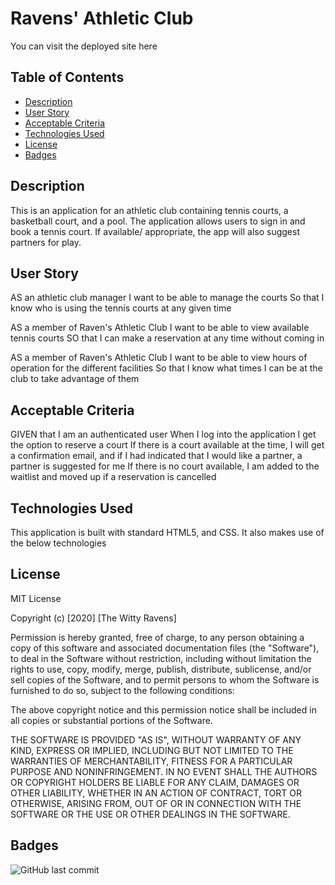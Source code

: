 # Ravens' Athletic Club

You can visit the deployed site here 

## Table of Contents 

* [Description](#Description)
* [User Story](#UserStory)
* [Acceptable Criteria](#AcceptableCriteria)
* [Technologies Used](#TechnologiesUsed) 
* [License](#License)
* [Badges](#Badges)

## Description 
This is an application for an athletic club containing tennis courts, a basketball court, and a pool. The application allows users to sign in and book a tennis court. If available/ appropriate, the app will also suggest partners for play.

## User Story
AS an athletic club manager
I want to be able to manage the courts 
So that I know who is using the tennis courts at any given time

AS a member of Raven's Athletic Club
I want to be able to view available tennis courts
SO that I can make a reservation at any time without coming in

AS a member of Raven's Athletic Club
I want to be able to view hours of operation for the different facilities
So that I know what times I can be at the club to take advantage of them

## Acceptable Criteria
GIVEN that I am an authenticated user
When I log into the application
I get the option to reserve a court
If there is a court available at the time, I will get a confirmation email, and if I had indicated that I would like a partner, a partner is suggested for me
If there is no court available, I am added to the waitlist and moved up if a reservation is cancelled

## Technologies Used
This application is built with standard HTML5, and CSS.
It also makes use of the below technologies


## License

MIT License

Copyright (c) [2020] [The Witty Ravens]

Permission is hereby granted, free of charge, to any person obtaining a copy
of this software and associated documentation files (the "Software"), to deal in the Software without restriction, including without limitation the rights
to use, copy, modify, merge, publish, distribute, sublicense, and/or sell
copies of the Software, and to permit persons to whom the Software is
furnished to do so, subject to the following conditions:

The above copyright notice and this permission notice shall be included in all copies or substantial portions of the Software.

THE SOFTWARE IS PROVIDED "AS IS", WITHOUT WARRANTY OF ANY KIND, EXPRESS OR
IMPLIED, INCLUDING BUT NOT LIMITED TO THE WARRANTIES OF MERCHANTABILITY,
FITNESS FOR A PARTICULAR PURPOSE AND NONINFRINGEMENT. IN NO EVENT SHALL THE
AUTHORS OR COPYRIGHT HOLDERS BE LIABLE FOR ANY CLAIM, DAMAGES OR OTHER
LIABILITY, WHETHER IN AN ACTION OF CONTRACT, TORT OR OTHERWISE, ARISING FROM, OUT OF OR IN CONNECTION WITH THE SOFTWARE OR THE USE OR OTHER DEALINGS IN THE SOFTWARE.


## Badges

![GitHub last commit](https://img.shields.io/github/last-commit/mesayb/ravens-athletic-club)
